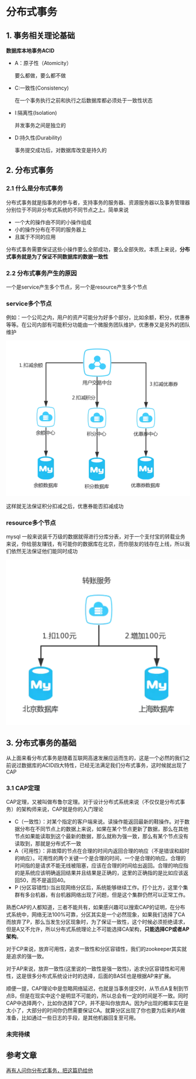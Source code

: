 # 分布式事务

## 1. 事务相关理论基础

**数据库本地事务ACID**

- A：原子性（Atomicity）

  要么都做，要么都不做

- C:一致性(Consistency)

  在一个事务执行之前和执行之后数据库都必须处于一致性状态

- I:隔离性(Isolation)

  并发事务之间是独立的

- D:持久性(Durability)

  事务提交成功后，对数据库改变是持久的

## 2. 分布式事务

### 2.1 什么是分布式事务

分布式事务就是指事务的参与者，支持事务的服务器、资源服务器以及事务管理器分别位于不同非分布式系统的不同节点之上。简单来说

- 一个大的操作由不同的小操作组成
- 小的操作分布在不同的服务器上
- 且属于不同的应用

分布式事务需要保证这些小操作要么全部成功，要么全部失败。本质上来说，**分布式事务就是为了保证不同数据库的数据一致性**

### 2.2 分布式事务产生的原因

一个是service产生多个节点，另一个是resource产生多个节点

### service多个节点

例如：一个公司之内，用户的资产可能分为好多个部分，比如余额，积分，优惠券等等。在公司内部有可能积分功能由一个微服务团队维护，优惠券又是另外的团队维护

![image-20200310210425403](./img/image-20200310210425403.png)

这样就无法保证积分扣减之后，优惠券能否扣减成功

### resource多个节点

mysql 一般来说装千万级的数据就得进行分库分表，对于一个支付宝的转载业务来说，你给朋友赚钱，有可能你的数据库在北京，而你朋友的钱存在上线，所以我们依然无法保证他们能同时成功

![image-20200310210823452](./img/image-20200310210823452.png)

## 3. 分布式事务的基础

从上面来看分布式事务是随着互联网高速发展应运而生的，这是一个必然的我们之前说过数据库的ACID四大特性，已经无法满足我们分布式事务，这时候就出现了CAP

### 3.1 CAP定理

CAP定理，又被叫做布鲁尔定理。对于设计分布式系统来说（不仅仅是分布式事务）的架构师来说，CAP就是你的入门理论

- C（一致性）：对某个指定的客户端来说。读操作能返回最新的鞋操作。对于数据分布在不同节点上的数据上来说，如果在某个节点更新了数据，那么在其他节点如果能读取到这个最新的数据，那么就称为强一致，那么有某个节点没有读取到，那就是分布式不一致
- A（可用性）：非故障的节点在合理的时间内返回合理的响应（不是错误和超时的响应）。可用性的两个关键一个是合理的时间，一个是合理的响应。合理的时间指的是请求不能无线被阻塞，应该在合理的时间给出返回。合理的响应指的是系统应该明确返回结果并且结果是正确的，这里的正确指的是比如应该返回50，而不是返回40。
- P (分区容错性):当出现网络分区后，系统能够继续工作。打个比方，这里个集群有多台机器，有台机器网络出现了问题，但是这个集群仍然可以正常工作。

熟悉CAP的人都知道，三者不能共有，如果感兴趣可以搜索CAP的证明，在分布式系统中，网络无法100%可靠，分区其实是一个必然现象，如果我们选择了CA而放弃了P，那么当发生分区现象时，为了保证一致性，这个时候必须拒绝请求，但是A又不允许，所以分布式系统理论上不可能选择CA架构，**只能选择CP或者AP架构**。

对于CP来说，放弃可用性，追求一致性和分区容错性，我们的zookeeper其实就是追求的强一致。

对于AP来说，放弃一致性(这里说的一致性是强一致性)，追求分区容错性和可用性，这是很多分布式系统设计时的选择，后面的BASE也是根据AP来扩展。

顺便一提，CAP理论中是忽略网络延迟，也就是当事务提交时，从节点A复制到节点B，但是在现实中这个是明显不可能的，所以总会有一定的时间是不一致。同时CAP中选择两个，比如你选择了CP，并不是叫你放弃A。因为P出现的概率实在是太小了，大部分的时间你仍然需要保证CA。就算分区出现了你也要为后来的A做准备，比如通过一些日志的手段，是其他机器回复至可用。



### 未完待续



## 参考文章

[再有人问你分布式事务，把这篇扔给他](https://juejin.im/post/5b5a0bf9f265da0f6523913b)
